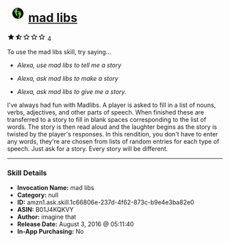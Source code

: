 # &nbsp;<img src="skill_icon" alt="mad libs icon" width="36"> [mad libs](http://alexa.amazon.com/#skills/amzn1.ask.skill.1c66806e-237d-4f62-873c-b9e4e3ba82e0)
![1.7 stars](../../images/ic_star_black_18dp_1x.png)![1.7 stars](../../images/ic_star_half_black_18dp_1x.png)![1.7 stars](../../images/ic_star_border_black_18dp_1x.png)![1.7 stars](../../images/ic_star_border_black_18dp_1x.png)![1.7 stars](../../images/ic_star_border_black_18dp_1x.png) 4

To use the mad libs skill, try saying...

* *Alexa, use mad libs to tell me a story*

* *Alexa, ask mad libs to make a story*

* *Alexa, ask mad libs to give me a story.*

I've always had fun with Madlibs.  A player is asked to fill in a list of nouns, verbs, adjectives, and other parts of speech.  When finished these are transferred to a story to fill in blank spaces corresponding to the list of words.  The story is then read aloud and the laughter begins as the story is twisted by the player's responses.  In this rendition, you don't have to enter any words, they're are chosen from lists of random entries for each type of speech.  Just ask for a story.  Every story will be different.

***

### Skill Details

* **Invocation Name:** mad libs
* **Category:** null
* **ID:** amzn1.ask.skill.1c66806e-237d-4f62-873c-b9e4e3ba82e0
* **ASIN:** B01J4KQKVY
* **Author:** imagine that
* **Release Date:** August 3, 2016 @ 05:11:40
* **In-App Purchasing:** No

